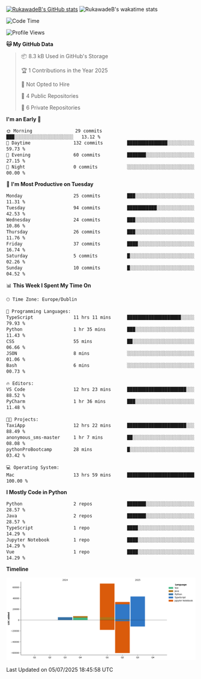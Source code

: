 
[![RukawadeB's GitHub stats](https://github-readme-stats.vercel.app/api?username=RukawadeB&hide=prs&show_icons=true&theme=omni)](https://github.com/anuraghazra/github-readme-stats)
![RukawadeB's wakatime stats](https://github-readme-stats.vercel.app/api/wakatime?username=RukawadeB)

<!--START_SECTION:waka-->
![Code Time](http://img.shields.io/badge/Code%20Time-527%20hrs%2049%20mins-blue)

![Profile Views](http://img.shields.io/badge/Profile%20Views-4-blue)

**🐱 My GitHub Data** 

> 📦 8.3 kB Used in GitHub's Storage 
 > 
> 🏆 1 Contributions in the Year 2025
 > 
> 🚫 Not Opted to Hire
 > 
> 📜 4 Public Repositories 
 > 
> 🔑 6 Private Repositories 
 > 
**I'm an Early 🐤** 

```text
🌞 Morning                29 commits          ███░░░░░░░░░░░░░░░░░░░░░░   13.12 % 
🌆 Daytime                132 commits         ███████████████░░░░░░░░░░   59.73 % 
🌃 Evening                60 commits          ███████░░░░░░░░░░░░░░░░░░   27.15 % 
🌙 Night                  0 commits           ░░░░░░░░░░░░░░░░░░░░░░░░░   00.00 % 
```
📅 **I'm Most Productive on Tuesday** 

```text
Monday                   25 commits          ███░░░░░░░░░░░░░░░░░░░░░░   11.31 % 
Tuesday                  94 commits          ███████████░░░░░░░░░░░░░░   42.53 % 
Wednesday                24 commits          ███░░░░░░░░░░░░░░░░░░░░░░   10.86 % 
Thursday                 26 commits          ███░░░░░░░░░░░░░░░░░░░░░░   11.76 % 
Friday                   37 commits          ████░░░░░░░░░░░░░░░░░░░░░   16.74 % 
Saturday                 5 commits           █░░░░░░░░░░░░░░░░░░░░░░░░   02.26 % 
Sunday                   10 commits          █░░░░░░░░░░░░░░░░░░░░░░░░   04.52 % 
```


📊 **This Week I Spent My Time On** 

```text
🕑︎ Time Zone: Europe/Dublin

💬 Programming Languages: 
TypeScript               11 hrs 11 mins      ████████████████████░░░░░   79.93 % 
Python                   1 hr 35 mins        ███░░░░░░░░░░░░░░░░░░░░░░   11.43 % 
CSS                      55 mins             ██░░░░░░░░░░░░░░░░░░░░░░░   06.66 % 
JSON                     8 mins              ░░░░░░░░░░░░░░░░░░░░░░░░░   01.06 % 
Bash                     6 mins              ░░░░░░░░░░░░░░░░░░░░░░░░░   00.73 % 

🔥 Editors: 
VS Code                  12 hrs 23 mins      ██████████████████████░░░   88.52 % 
PyCharm                  1 hr 36 mins        ███░░░░░░░░░░░░░░░░░░░░░░   11.48 % 

🐱‍💻 Projects: 
TaxiApp                  12 hrs 22 mins      ██████████████████████░░░   88.49 % 
anonymous_sms-master     1 hr 7 mins         ██░░░░░░░░░░░░░░░░░░░░░░░   08.08 % 
pythonProBootcamp        28 mins             █░░░░░░░░░░░░░░░░░░░░░░░░   03.42 % 

💻 Operating System: 
Mac                      13 hrs 59 mins      █████████████████████████   100.00 % 
```

**I Mostly Code in Python** 

```text
Python                   2 repos             ███████░░░░░░░░░░░░░░░░░░   28.57 % 
Java                     2 repos             ███████░░░░░░░░░░░░░░░░░░   28.57 % 
TypeScript               1 repo              ████░░░░░░░░░░░░░░░░░░░░░   14.29 % 
Jupyter Notebook         1 repo              ████░░░░░░░░░░░░░░░░░░░░░   14.29 % 
Vue                      1 repo              ████░░░░░░░░░░░░░░░░░░░░░   14.29 % 
```



**Timeline**

![Lines of Code chart](https://raw.githubusercontent.com/RukawadeB/RukawadeB/main/assets/bar_graph.png)


 Last Updated on 05/07/2025 18:45:58 UTC
<!--END_SECTION:waka-->



